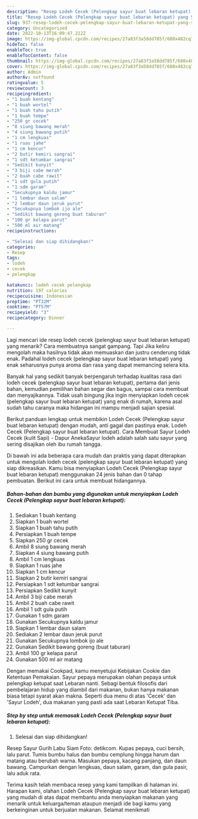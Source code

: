 ```yaml
---
description: "Resep Lodeh Cecek (Pelengkap sayur buat lebaran ketupat) yang Sempurna, Buat Buka Puasa}"
title: "Resep Lodeh Cecek (Pelengkap sayur buat lebaran ketupat) yang Sempurna, Buat Buka Puasa}"
slug: 937-resep-lodeh-cecek-pelengkap-sayur-buat-lebaran-ketupat-yang-sempurna-buat-buka-puasa
category: Uncategorized
date: 2022-10-13T16:09:47.212Z
image: https://img-global.cpcdn.com/recipes/27a83f3a58dd785f/680x482cq70/lodeh-cecek-pelengkap-sayur-buat-lebaran-ketupat-foto-resep-utama.jpg
hideToc: false
enableToc: true
enableTocContent: false
thumbnail: https://img-global.cpcdn.com/recipes/27a83f3a58dd785f/680x482cq70/lodeh-cecek-pelengkap-sayur-buat-lebaran-ketupat-foto-resep-utama.jpg
cover: https://img-global.cpcdn.com/recipes/27a83f3a58dd785f/680x482cq70/lodeh-cecek-pelengkap-sayur-buat-lebaran-ketupat-foto-resep-utama.jpg
author: Admin
authorAv: notfound
ratingvalue: 5
reviewcount: 3
recipeingredient:
- "1 buah kentang"
- "1 buah wortel"
- "1 buah tahu putih"
- "1 buah tempe"
- "250 gr cecek"
- "8 siung bawang merah"
- "4 siung bawang putih"
- "1 cm lengkuas"
- "1 ruas jahe"
- "1 cm kencur"
- "2 butir kemiri sangrai"
- "1 sdt ketumbar sangrai"
- "Sedikit kunyit"
- "3 biji cabe merah"
- "2 buah cabe rawit"
- "1 sdt gula putih"
- "1 sdm garam"
- "Secukupnya kaldu jamur"
- "1 lembar daun salam"
- "2 lembar daun jeruk purut"
- "Secukupnya lombok ijo ale"
- "Sedikit bawang goreng buat taburan"
- "100 gr kelapa parut"
- "500 ml air matang"
recipeinstructions:

- "Selesai dan siap dihidangkan!"
categories:
- Resep
tags:
- lodeh
- cecek
- pelengkap

katakunci: lodeh cecek pelengkap 
nutrition: 197 calories
recipecuisine: Indonesian
preptime: "PT32M"
cooktime: "PT57M"
recipeyield: "3"
recipecategory: Dinner

---
```



Lagi mencari ide resep lodeh cecek (pelengkap sayur buat lebaran ketupat) yang menarik? Cara membuatnya sangat gampang. Tapi Jika keliru mengolah maka hasilnya tidak akan memuaskan dan justru cenderung tidak enak. Padahal lodeh cecek (pelengkap sayur buat lebaran ketupat) yang enak seharusnya punya aroma dan rasa yang dapat memancing selera kita.


Banyak hal yang sedikit banyak berpengaruh terhadap kualitas rasa dari lodeh cecek (pelengkap sayur buat lebaran ketupat), pertama dari jenis bahan, kemudian pemilihan bahan segar dan bagus, sampai cara membuat dan menyajikannya. Tidak usah bingung jika ingin menyiapkan lodeh cecek (pelengkap sayur buat lebaran ketupat) yang enak di rumah, karena asal sudah tahu caranya maka hidangan ini mampu menjadi sajian spesial.

Berikut panduan lengkap untuk membikin Lodeh Cecek (Pelengkap sayur buat lebaran ketupat) dengan mudah, anti gagal dan pastinya enak. Lodeh Cecek (Pelengkap sayur buat lebaran ketupat). Cara Membuat Sayur Lodeh Cecek (kulit Sapi) - Dapur AnekaSayur lodeh adalah salah satu sayur yang sering disajikan oleh ibu rumah tangga.


Di bawah ini ada beberapa cara mudah dan praktis yang dapat diterapkan untuk mengolah lodeh cecek (pelengkap sayur buat lebaran ketupat) yang siap dikreasikan. Kamu bisa menyiapkan Lodeh Cecek (Pelengkap sayur buat lebaran ketupat) menggunakan 24 jenis bahan dan 0 tahap pembuatan. Berikut ini cara untuk membuat hidangannya.

<!--inarticleads1-->

##### Bahan-bahan dan bumbu yang digunakan untuk menyiapkan Lodeh Cecek (Pelengkap sayur buat lebaran ketupat):

1. Sediakan 1 buah kentang
1. Siapkan 1 buah wortel
1. Siapkan 1 buah tahu putih
1. Persiapkan 1 buah tempe
1. Siapkan 250 gr cecek
1. Ambil 8 siung bawang merah
1. Siapkan 4 siung bawang putih
1. Ambil 1 cm lengkuas
1. Siapkan 1 ruas jahe
1. Siapkan 1 cm kencur
1. Siapkan 2 butir kemiri sangrai
1. Persiapkan 1 sdt ketumbar sangrai
1. Persiapkan Sedikit kunyit
1. Ambil 3 biji cabe merah
1. Ambil 2 buah cabe rawit
1. Ambil 1 sdt gula putih
1. Gunakan 1 sdm garam
1. Gunakan Secukupnya kaldu jamur
1. Siapkan 1 lembar daun salam
1. Sediakan 2 lembar daun jeruk purut
1. Gunakan Secukupnya lombok ijo ale
1. Gunakan Sedikit bawang goreng (buat taburan)
1. Ambil 100 gr kelapa parut
1. Gunakan 500 ml air matang


Dengan memakai Cookpad, kamu menyetujui Kebijakan Cookie dan Ketentuan Pemakaian. Sayur pepaya merupakan olahan pepaya untuk pelengkap ketupat saat Lebaran nanti. Sebagi bentuk filosofis dari pembelajaran hidup yang diambil dari makanan, bukan hanya makanan biasa tetapi syarat akan makna. Seperti dua menu di atas &#39;Cecek&#39; dan &#39;Sayur Lodeh&#39;, dua makanan yang pasti ada saat Lebaran Ketupat Tiba. 

<!--inarticleads2-->

##### Step by step untuk memasak Lodeh Cecek (Pelengkap sayur buat lebaran ketupat):


1. Selesai dan siap dihidangkan!

Resep Sayur Gurih Labu Siam Foto: detikcom. Kupas pepaya, cuci bersih, lalu parut. Tumis bumbu halus dan bumbu cemplung hingga harum dan matang atau berubah warna. Masukan pepaya, kacang panjang, dan daun bawang. Campurkan dengan lengkuas, daun salam, garam, dan gula pasir, lalu aduk rata. 

Terima kasih telah membaca resep yang kami tampilkan di halaman ini. Harapan kami, olahan Lodeh Cecek (Pelengkap sayur buat lebaran ketupat) yang mudah di atas dapat membantu anda menyiapkan makanan yang menarik untuk keluarga/teman ataupun menjadi ide bagi kamu yang berkeinginan untuk berjualan makanan. Selamat menikmati
